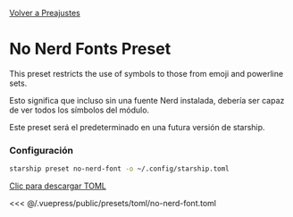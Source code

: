 [Volver a Preajustes](./README.md#no-nerd-fonts)

# No Nerd Fonts Preset

This preset restricts the use of symbols to those from emoji and powerline sets.

Esto significa que incluso sin una fuente Nerd instalada, debería ser capaz de ver todos los símbolos del módulo.

Este preset será el predeterminado en una futura versión de starship.

### Configuración

```sh
starship preset no-nerd-font -o ~/.config/starship.toml
```

[Clic para descargar TOML](/presets/toml/no-nerd-font.toml)

<<< @/.vuepress/public/presets/toml/no-nerd-font.toml
